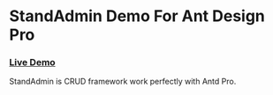 # StandAdmin Demo For Ant Design Pro

### [Live Demo](https://rooseve.github.io/stand-admin-antdpro-demo/index.html)

StandAdmin is CRUD framework work perfectly with Antd Pro.
